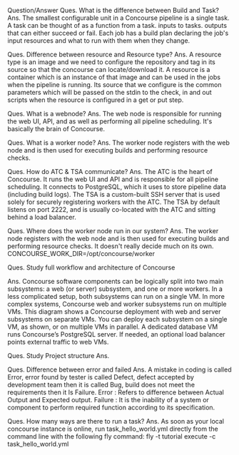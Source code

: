 Question/Answer
Ques. What is the difference between Build and Task?
Ans. The smallest configurable unit in a Concourse pipeline is a single task. A task can be thought of as a function from a task. inputs to tasks. outputs that can either succeed or fail. Each job has a build plan declaring the job's input resources and what to run with them when they change.

Ques. Difference between resource and Resource type?
Ans. A resource type is an image and we need to configure the repository and tag in its source so that the concourse can locate/download it. A resource is a container which is an instance of that image and can be used in the jobs when the pipeline is running. Its source that we configure is the common parameters which will be passed on the stdin to the check, in and out scripts when the resource is configured in a get or put step.

Ques. What is a webnode?
Ans. The web node is responsible for running the web UI, API, and as well as performing all pipeline scheduling. It's basically the brain of Concourse.

Ques. What is a worker node?
Ans. The worker node registers with the web node and is then used for executing builds and performing resource checks.

Ques. How do ATC & TSA communicate?
Ans. The ATC is the heart of Concourse. It runs the web UI and API and is responsible for all pipeline scheduling. It connects to PostgreSQL, which it uses to store pipeline data (including build logs). The TSA is a custom-built SSH server that is used solely for securely registering workers with the ATC. The TSA by default listens on port 2222, and is usually co-located with the ATC and sitting behind a load balancer.

Ques. Where does the worker node run in our system?
Ans. The worker node registers with the web node and is then used for executing builds and performing resource checks. It doesn't really decide much on its own. CONCOURSE_WORK_DIR=/opt/concourse/worker

Ques. Study full workflow and architecture of Concourse

Ans. Concourse software components can be logically split into two main subsystems: a web (or server) subsystem, and one or more workers. In a less complicated setup, both subsystems can run on a single VM. In more complex systems, Concourse web and worker subsystems run on multiple VMs. This diagram shows a Concourse deployment with web and server subsystems on separate VMs. You can deploy each subsystem on a single VM, as shown, or on multiple VMs in parallel. A dedicated database VM runs Concourse’s PostgreSQL server. If needed, an optional load balancer points external traffic to web VMs.

Ques. Study Project structure
Ans.

Ques. Difference between error and failed
Ans. A mistake in coding is called Error, error found by tester is called Defect, defect accepted by development team then it is called Bug, build does not meet the requirements then it Is Failure. Error : Refers to difference between Actual Output and Expected output. Failure : It is the inability of a system or component to perform required function according to its specification.

Ques. How many ways are there to run a task?
Ans. As soon as your local concourse instance is online, run task_hello_world.yml directly from the command line with the following fly command: fly -t tutorial execute -c task_hello_world.yml



